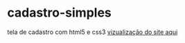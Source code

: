 # cadastro-simples
 tela de cadastro com html5 e css3
  [vizualização do site aqui](https://marceloffernando.github.io/cadastro-simples/)

  
